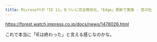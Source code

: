 ```yaml
---
title: Microsoftが「IE 11」をついに完全無効化、「Edge」更新で実施 - 窓の杜
---
```


https://forest.watch.impress.co.jp/docs/news/1478026.html

これで本当に「IEは終わった」と言える感じなのかな。

